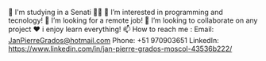 🚀 I'm studying in a Senati 👨‍🎓
👀 I’m interested in programming and tecnology!
💌 I’m looking for a remote job!
🙌 I’m looking to collaborate on any project
❤️ i enjoy learn everything!
📫 How to reach me :
Email: JanPierreGrados@hotmail.com
Phone: +51 970903651
LinkedIn: https://www.linkedin.com/in/jan-pierre-grados-moscol-43536b222/

<!---
JanPierre05/JanPierre05 is a ✨ special ✨ repository because its `README.md` (this file) appears on your GitHub profile.
You can click the Preview link to take a look at your changes.
--->
